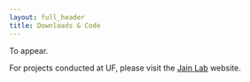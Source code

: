 ```yaml
---
layout: full_header
title: Downloads & Code
---
```


To appear.

For projects conducted at UF, please visit the [Jain Lab](https://faculty.eng.ufl.edu/jain/downloads/) website.